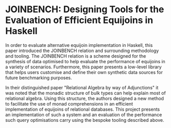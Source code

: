 # JOINBENCH: Designing Tools for the Evaluation of Efficient Equijoins in Haskell
In order to evaluate alternative equijoin implementation in Haskell, this paper introduced the JOINBENCH relation and surrounding methodology and tooling. The JOINBENCH relation is a scheme designed for the synthesis of data optimised to help evaluate the performance of equijoins in a variety of scenarios. Furthermore, this paper presents a low-level library that helps users customise and define their own synthetic data sources for future benchmarking purposes.

In their distinguished paper "Relational Algebra by way of Adjunctions" it was noted that the monadic structure of bulk types can help explain most of relational algebra. Using this structure, the authors designed a new method to facilitate the use of monad comprehensions in an efficient implementation of equijoins of relational databases. This project presents an implementation of such a system and an evaluation of the performance such query optimisations carry using the bespoke tooling described above. 
